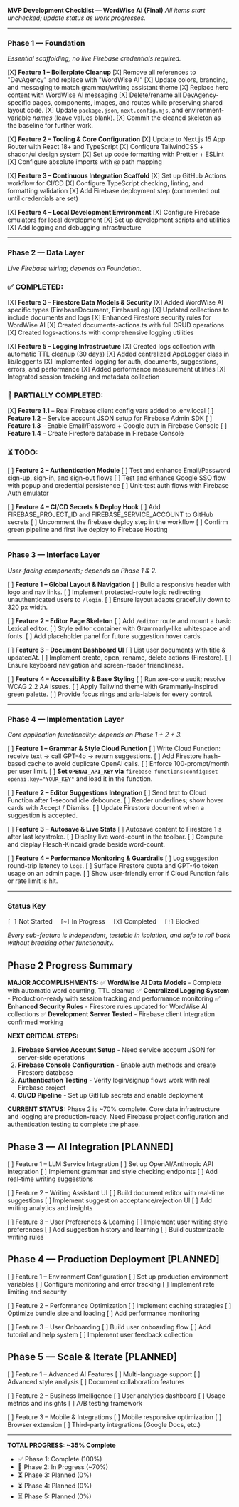 **MVP Development Checklist — WordWise AI (Final)**
*All items start unchecked; update status as work progresses.*

---

### Phase 1 — Foundation

*Essential scaffolding; no live Firebase credentials required.*

\[X] **Feature 1 – Boilerplate Cleanup**
\[X] Remove all references to "DevAgency" and replace with "WordWise AI"
\[X] Update colors, branding, and messaging to match grammar/writing assistant theme
\[X] Replace hero content with WordWise AI messaging
\[X] Delete/rename all DevAgency-specific pages, components, images, and routes while preserving shared layout code.
\[X] Update `package.json`, `next.config.mjs`, and environment-variable *names* (leave values blank).
\[X] Commit the cleaned skeleton as the baseline for further work.

\[X] **Feature 2 – Tooling & Core Configuration**
\[X] Update to Next.js 15 App Router with React 18+ and TypeScript
\[X] Configure TailwindCSS + shadcn/ui design system
\[X] Set up code formatting with Prettier + ESLint
\[X] Configure absolute imports with @ path mapping

\[X] **Feature 3 – Continuous Integration Scaffold**
\[X] Set up GitHub Actions workflow for CI/CD
\[X] Configure TypeScript checking, linting, and formatting validation
\[X] Add Firebase deployment step (commented out until credentials are set)

\[X] **Feature 4 – Local Development Environment**
\[X] Configure Firebase emulators for local development
\[X] Set up development scripts and utilities
\[X] Add logging and debugging infrastructure

---

### Phase 2 — Data Layer

*Live Firebase wiring; depends on Foundation.*

### ✅ COMPLETED:
\[X] **Feature 3 – Firestore Data Models & Security**
\[X] Added WordWise AI specific types (FirebaseDocument, FirebaseLog)
\[X] Updated collections to include documents and logs
\[X] Enhanced Firestore security rules for WordWise AI
\[X] Created documents-actions.ts with full CRUD operations
\[X] Created logs-actions.ts with comprehensive logging utilities

\[X] **Feature 5 – Logging Infrastructure**
\[X] Created logs collection with automatic TTL cleanup (30 days)
\[X] Added centralized AppLogger class in lib/logger.ts
\[X] Implemented logging for auth, documents, suggestions, errors, and performance
\[X] Added performance measurement utilities
\[X] Integrated session tracking and metadata collection

### 🔄 PARTIALLY COMPLETED:
\[X] **Feature 1.1** – Real Firebase client config vars added to .env.local
\[ \] **Feature 1.2** – Service account JSON setup for Firebase Admin SDK
\[ \] **Feature 1.3** – Enable Email/Password + Google auth in Firebase Console
\[ \] **Feature 1.4** – Create Firestore database in Firebase Console

### ⏳ TODO:
\[ \] **Feature 2 – Authentication Module**
\[ \] Test and enhance Email/Password sign-up, sign-in, and sign-out flows
\[ \] Test and enhance Google SSO flow with popup and credential persistence
\[ \] Unit-test auth flows with Firebase Auth emulator

\[ \] **Feature 4 – CI/CD Secrets & Deploy Hook**
\[ \] Add FIREBASE_PROJECT_ID and FIREBASE_SERVICE_ACCOUNT to GitHub secrets
\[ \] Uncomment the firebase deploy step in the workflow
\[ \] Confirm green pipeline and first live deploy to Firebase Hosting

---

### Phase 3 — Interface Layer

*User-facing components; depends on Phase 1 & 2.*

\[ ] **Feature 1 – Global Layout & Navigation**
\[ ] Build a responsive header with logo and nav links.
\[ ] Implement protected-route logic redirecting unauthenticated users to `/login`.
\[ ] Ensure layout adapts gracefully down to 320 px width.

\[ ] **Feature 2 – Editor Page Skeleton**
\[ ] Add `/editor` route and mount a basic Lexical editor.
\[ ] Style editor container with Grammarly-like whitespace and fonts.
\[ ] Add placeholder panel for future suggestion hover cards.

\[ ] **Feature 3 – Document Dashboard UI**
\[ ] List user documents with title & updatedAt.
\[ ] Implement create, open, rename, delete actions (Firestore).
\[ ] Ensure keyboard navigation and screen-reader friendliness.

\[ ] **Feature 4 – Accessibility & Base Styling**
\[ ] Run axe-core audit; resolve WCAG 2.2 AA issues.
\[ ] Apply Tailwind theme with Grammarly-inspired green palette.
\[ ] Provide focus rings and aria-labels for every control.

---

### Phase 4 — Implementation Layer

*Core application functionality; depends on Phase 1 + 2 + 3.*

\[ ] **Feature 1 – Grammar & Style Cloud Function**
\[ ] Write Cloud Function: receive text → call GPT-4o → return suggestions.
\[ ] Add Firestore hash-based cache to avoid duplicate OpenAI calls.
\[ ] Enforce 100-prompt/month per user limit.
\[ ] **Set `OPENAI_API_KEY` via** `firebase functions:config:set openai.key="YOUR_KEY"` and load it in the function.

\[ ] **Feature 2 – Editor Suggestions Integration**
\[ ] Send text to Cloud Function after 1-second idle debounce.
\[ ] Render underlines; show hover cards with Accept / Dismiss.
\[ ] Update Firestore document when a suggestion is accepted.

\[ ] **Feature 3 – Autosave & Live Stats**
\[ ] Autosave content to Firestore 1 s after last keystroke.
\[ ] Display live word-count in the toolbar.
\[ ] Compute and display Flesch-Kincaid grade beside word-count.

\[ ] **Feature 4 – Performance Monitoring & Guardrails**
\[ ] Log suggestion round-trip latency to `logs`.
\[ ] Surface Firestore quota and GPT-4o token usage on an admin page.
\[ ] Show user-friendly error if Cloud Function fails or rate limit is hit.

---

### Status Key

`[ ]` Not Started  `[~]` In Progress  `[X]` Completed  `[!]` Blocked

*Every sub-feature is independent, testable in isolation, and safe to roll back without breaking other functionality.*

## Phase 2 Progress Summary

**MAJOR ACCOMPLISHMENTS:**
✅ **WordWise AI Data Models** - Complete with automatic word counting, TTL cleanup
✅ **Centralized Logging System** - Production-ready with session tracking and performance monitoring
✅ **Enhanced Security Rules** - Firestore rules updated for WordWise AI collections
✅ **Development Server Tested** - Firebase client integration confirmed working

**NEXT CRITICAL STEPS:**
1. **Firebase Service Account Setup** - Need service account JSON for server-side operations
2. **Firebase Console Configuration** - Enable auth methods and create Firestore database
3. **Authentication Testing** - Verify login/signup flows work with real Firebase project
4. **CI/CD Pipeline** - Set up GitHub secrets and enable deployment

**CURRENT STATUS:** Phase 2 is ~70% complete. Core data infrastructure and logging are production-ready. Need Firebase project configuration and authentication testing to complete the phase.

## Phase 3 — AI Integration [PLANNED]

[ ] Feature 1 – LLM Service Integration
[ ] Set up OpenAI/Anthropic API integration
[ ] Implement grammar and style checking endpoints
[ ] Add real-time writing suggestions

[ ] Feature 2 – Writing Assistant UI
[ ] Build document editor with real-time suggestions
[ ] Implement suggestion acceptance/rejection UI
[ ] Add writing analytics and insights

[ ] Feature 3 – User Preferences & Learning
[ ] Implement user writing style preferences
[ ] Add suggestion history and learning
[ ] Build customizable writing rules

## Phase 4 — Production Deployment [PLANNED]

[ ] Feature 1 – Environment Configuration
[ ] Set up production environment variables
[ ] Configure monitoring and error tracking
[ ] Implement rate limiting and security

[ ] Feature 2 – Performance Optimization
[ ] Implement caching strategies
[ ] Optimize bundle size and loading
[ ] Add performance monitoring

[ ] Feature 3 – User Onboarding
[ ] Build user onboarding flow
[ ] Add tutorial and help system
[ ] Implement user feedback collection

## Phase 5 — Scale & Iterate [PLANNED]

[ ] Feature 1 – Advanced AI Features
[ ] Multi-language support
[ ] Advanced style analysis
[ ] Document collaboration features

[ ] Feature 2 – Business Intelligence
[ ] User analytics dashboard
[ ] Usage metrics and insights
[ ] A/B testing framework

[ ] Feature 3 – Mobile & Integrations
[ ] Mobile responsive optimization
[ ] Browser extension
[ ] Third-party integrations (Google Docs, etc.)

---

**TOTAL PROGRESS: ~35% Complete**
- ✅ Phase 1: Complete (100%)
- 🚧 Phase 2: In Progress (~70%)
- ⏳ Phase 3: Planned (0%)
- ⏳ Phase 4: Planned (0%)
- ⏳ Phase 5: Planned (0%)
